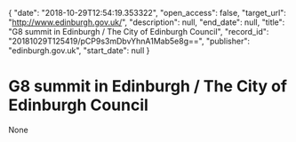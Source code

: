 {
  "date": "2018-10-29T12:54:19.353322", 
  "open_access": false, 
  "target_url": "http://www.edinburgh.gov.uk/", 
  "description": null, 
  "end_date": null, 
  "title": "G8 summit in Edinburgh / The City of Edinburgh Council", 
  "record_id": "20181029T125419/pCP9s3mDbvYhnA1Mab5e8g==", 
  "publisher": "edinburgh.gov.uk", 
  "start_date": null
}

# G8 summit in Edinburgh / The City of Edinburgh Council

None